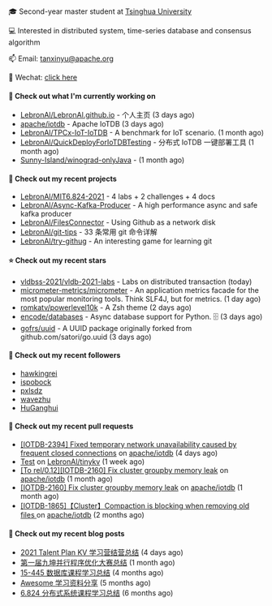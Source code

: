 🎓 Second-year master student at [Tsinghua University](https://www.tsinghua.edu.cn/)

💻 Interested in distributed system, time-series database and consensus algorithm

📫 Email: tanxinyu@apache.org

💬 Wechat: [click here](https://github.com/LebronAl/LebronAl/issues/1)

#### 👷 Check out what I'm currently working on

- [LebronAl/LebronAl.github.io](https://github.com/LebronAl/LebronAl.github.io) - 个人主页 (3 days ago)
- [apache/iotdb](https://github.com/apache/iotdb) - Apache IoTDB (3 days ago)
- [LebronAl/TPCx-IoT-IoTDB](https://github.com/LebronAl/TPCx-IoT-IoTDB) - A benchmark for IoT scenario. (1 month ago)
- [LebronAl/QuickDeployForIoTDBTesting](https://github.com/LebronAl/QuickDeployForIoTDBTesting) - 分布式 IoTDB 一键部署工具 (1 month ago)
- [Sunny-Island/winograd-onlyJava](https://github.com/Sunny-Island/winograd-onlyJava) -  (1 month ago)

#### 🌱 Check out my recent projects

- [LebronAl/MIT6.824-2021](https://github.com/LebronAl/MIT6.824-2021) - 4 labs &#43; 2 challenges &#43; 4 docs
- [LebronAl/Async-Kafka-Producer](https://github.com/LebronAl/Async-Kafka-Producer) - A high performance async and safe kafka producer
- [LebronAl/FilesConnector](https://github.com/LebronAl/FilesConnector) - Using Github as a network disk
- [LebronAl/git-tips](https://github.com/LebronAl/git-tips) - 33 条常用 git 命令详解
- [LebronAl/try-githug](https://github.com/LebronAl/try-githug) - An interesting game for learning git

#### ⭐ Check out my recent stars

- [vldbss-2021/vldb-2021-labs](https://github.com/vldbss-2021/vldb-2021-labs) - Labs on distributed transaction (today)
- [micrometer-metrics/micrometer](https://github.com/micrometer-metrics/micrometer) - An application metrics facade for the most popular monitoring tools. Think SLF4J, but for metrics. (1 day ago)
- [romkatv/powerlevel10k](https://github.com/romkatv/powerlevel10k) - A Zsh theme (2 days ago)
- [encode/databases](https://github.com/encode/databases) - Async database support for Python. 🗄 (3 days ago)
- [gofrs/uuid](https://github.com/gofrs/uuid) - A UUID package originally forked from github.com/satori/go.uuid (3 days ago)

#### 👯 Check out my recent followers

- [hawkingrei](https://github.com/hawkingrei)
- [ispobock](https://github.com/ispobock)
- [pxlsdz](https://github.com/pxlsdz)
- [wavezhu](https://github.com/wavezhu)
- [HuGanghui](https://github.com/HuGanghui)

#### 🔨 Check out my recent pull requests

- [[IOTDB-2394] Fixed temporary network unavailability caused by frequent closed connections](https://github.com/apache/iotdb/pull/4815) on [apache/iotdb](https://github.com/apache/iotdb) (4 days ago)
- [Test](https://github.com/LebronAl/tinykv/pull/3) on [LebronAl/tinykv](https://github.com/LebronAl/tinykv) (1 week ago)
- [[To rel/0.12][IOTDB-2160] Fix cluster groupby memory leak](https://github.com/apache/iotdb/pull/4583) on [apache/iotdb](https://github.com/apache/iotdb) (1 month ago)
- [[IOTDB-2160] Fix cluster groupby memory leak](https://github.com/apache/iotdb/pull/4582) on [apache/iotdb](https://github.com/apache/iotdb) (1 month ago)
- [[IOTDB-1865]【Cluster】Compaction is blocking when removing old files ](https://github.com/apache/iotdb/pull/4365) on [apache/iotdb](https://github.com/apache/iotdb) (2 months ago)

#### 📜 Check out my recent blog posts

- [2021 Talent Plan KV 学习营结营总结](https://tanxinyu.work/tinykv/) (4 days ago)
- [第一届九坤并行程序优化大赛总结](https://tanxinyu.work/jiu-kun-parallel-program-optimization-contest/) (1 month ago)
- [15-445 数据库课程学习总结](https://tanxinyu.work/15-445/) (4 months ago)
- [Awesome 学习资料分享](https://tanxinyu.work/awesome-blog/) (5 months ago)
- [6.824 分布式系统课程学习总结](https://tanxinyu.work/6-824/) (6 months ago)
